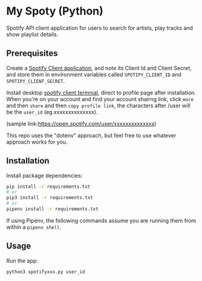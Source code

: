 # My Spoty (Python)

Spotify API client application for users to search for artists, play tracks and show playlist details.

## Prerequisites

Create a [Spotify Client application](https://developer.spotify.com/dashboard/applications/), and note its Client Id and Client Secret, and store them in environment variables called `SPOTIPY_CLIENT_ID` and `SPOTIPY_CLIENT_SECRET`.

Install desktop [spotify client termnial](https://www.spotify.com/us/download/other/), direct to profile page after installation. When you're on your account and find your account shairng link, click `more` and then `share` and then `copy profile link`, the characters after /user will be the `user_id` (eg.xxxxxxxxxxxxxx).


(sample link:https://open.spotify.com/user/xxxxxxxxxxxxxx)


This repo uses the "dotenv" approach, but feel free to use whatever approach works for you.

## Installation

Install package dependencies:

```sh
pip install -r requirements.txt
# or
pip3 install -r requirements.txt
# or
pipenv install -r requirements.txt
```

If using Pipenv, the following commands assume you are running them from within a `pipenv shell`.

## Usage

Run the app:

```sh
python3 spotifyxxx.py user_id
